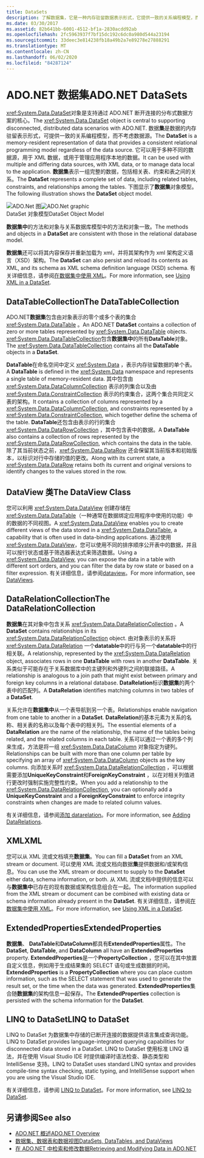 ```yaml
---
title: DataSets
description: 了解数据集，它是一种内存驻留数据表示形式，它提供一致的关系编程模型，而不考虑 ADO.NET 中的数据源。
ms.date: 03/30/2017
ms.assetid: 82b641bb-6001-4512-bf1a-2830acdd92ab
ms.openlocfilehash: 2fc5963937f7bf15dc192c6dc0a980d544a23194
ms.sourcegitcommit: 33deec3e814238fb18a49b2a7e89278e27888291
ms.translationtype: MT
ms.contentlocale: zh-CN
ms.lasthandoff: 06/02/2020
ms.locfileid: "84287124"
---
```

# <a name="adonet-datasets"></a><span data-ttu-id="01eef-103">ADO.NET 数据集</span><span class="sxs-lookup"><span data-stu-id="01eef-103">ADO.NET DataSets</span></span>
<span data-ttu-id="01eef-104"><xref:System.Data.DataSet>对象是支持通过 ADO.NET 断开连接的分布式数据方案的核心。</span><span class="sxs-lookup"><span data-stu-id="01eef-104">The <xref:System.Data.DataSet> object is central to supporting disconnected, distributed data scenarios with ADO.NET.</span></span> <span data-ttu-id="01eef-105">数据**集**是数据的内存驻留表示形式，可提供一致的关系编程模型，而不考虑数据源。</span><span class="sxs-lookup"><span data-stu-id="01eef-105">The **DataSet** is a memory-resident representation of data that provides a consistent relational programming model regardless of the data source.</span></span> <span data-ttu-id="01eef-106">它可以用于多种不同的数据源，用于 XML 数据，或用于管理应用程序本地的数据。</span><span class="sxs-lookup"><span data-stu-id="01eef-106">It can be used with multiple and differing data sources, with XML data, or to manage data local to the application.</span></span> <span data-ttu-id="01eef-107">**数据集**表示一组完整的数据，包括相关表、约束和表之间的关系。</span><span class="sxs-lookup"><span data-stu-id="01eef-107">The **DataSet** represents a complete set of data, including related tables, constraints, and relationships among the tables.</span></span> <span data-ttu-id="01eef-108">下图显示了**数据集**对象模型。</span><span class="sxs-lookup"><span data-stu-id="01eef-108">The following illustration shows the **DataSet** object model.</span></span>  
  
 <span data-ttu-id="01eef-109">![ADO.Net 图](./media/ado-1-bpuedev11.png "ado_1_bpuedev11")</span><span class="sxs-lookup"><span data-stu-id="01eef-109">![ADO.Net graphic](./media/ado-1-bpuedev11.png "ado_1_bpuedev11")</span></span>  
<span data-ttu-id="01eef-110">DataSet 对象模型</span><span class="sxs-lookup"><span data-stu-id="01eef-110">DataSet Object Model</span></span>  
  
 <span data-ttu-id="01eef-111">**数据集中**的方法和对象与关系数据库模型中的方法和对象一致。</span><span class="sxs-lookup"><span data-stu-id="01eef-111">The methods and objects in a **DataSet** are consistent with those in the relational database model.</span></span>  
  
 <span data-ttu-id="01eef-112">**数据集**还可以将其内容保存并重新加载为 xml，并将其架构作为 xml 架构定义语言（XSD）架构。</span><span class="sxs-lookup"><span data-stu-id="01eef-112">The **DataSet** can also persist and reload its contents as XML, and its schema as XML schema definition language (XSD) schema.</span></span> <span data-ttu-id="01eef-113">有关详细信息，请参阅[在数据集中使用 XML](./dataset-datatable-dataview/using-xml-in-a-dataset.md)。</span><span class="sxs-lookup"><span data-stu-id="01eef-113">For more information, see [Using XML in a DataSet](./dataset-datatable-dataview/using-xml-in-a-dataset.md).</span></span>  
  
## <a name="the-datatablecollection"></a><span data-ttu-id="01eef-114">DataTableCollection</span><span class="sxs-lookup"><span data-stu-id="01eef-114">The DataTableCollection</span></span>  
 <span data-ttu-id="01eef-115">ADO.NET**数据集**包含由对象表示的零个或多个表的集合 <xref:System.Data.DataTable> 。</span><span class="sxs-lookup"><span data-stu-id="01eef-115">An ADO.NET **DataSet** contains a collection of zero or more tables represented by <xref:System.Data.DataTable> objects.</span></span> <span data-ttu-id="01eef-116"><xref:System.Data.DataTableCollection>包含**数据集中**的所有**DataTable**对象。</span><span class="sxs-lookup"><span data-stu-id="01eef-116">The <xref:System.Data.DataTableCollection> contains all the **DataTable** objects in a **DataSet**.</span></span>  
  
 <span data-ttu-id="01eef-117">**DataTable**在命名空间中定义 <xref:System.Data> ，表示内存驻留数据的单个表。</span><span class="sxs-lookup"><span data-stu-id="01eef-117">A **DataTable** is defined in the <xref:System.Data> namespace and represents a single table of memory-resident data.</span></span> <span data-ttu-id="01eef-118">其中包含由 <xref:System.Data.DataColumnCollection> 表示的列集合以及由 <xref:System.Data.ConstraintCollection> 表示的约束集合，这两个集合共同定义表的架构。</span><span class="sxs-lookup"><span data-stu-id="01eef-118">It contains a collection of columns represented by a <xref:System.Data.DataColumnCollection>, and constraints represented by a <xref:System.Data.ConstraintCollection>, which together define the schema of the table.</span></span> <span data-ttu-id="01eef-119">**DataTable**还包含由表示的行的集合 <xref:System.Data.DataRowCollection> ，其中包含表中的数据。</span><span class="sxs-lookup"><span data-stu-id="01eef-119">A **DataTable** also contains a collection of rows represented by the <xref:System.Data.DataRowCollection>, which contains the data in the table.</span></span> <span data-ttu-id="01eef-120">除了其当前状态之前，<xref:System.Data.DataRow> 还会保留其当前版本和初始版本，以标识对行中存储的值的更改。</span><span class="sxs-lookup"><span data-stu-id="01eef-120">Along with its current state, a <xref:System.Data.DataRow> retains both its current and original versions to identify changes to the values stored in the row.</span></span>  
  
## <a name="the-dataview-class"></a><span data-ttu-id="01eef-121">DataView 类</span><span class="sxs-lookup"><span data-stu-id="01eef-121">The DataView Class</span></span>  
 <span data-ttu-id="01eef-122">您可以利用 <xref:System.Data.DataView> 创建存储在 <xref:System.Data.DataTable>（一种通常在数据绑定应用程序中使用的功能）中的数据的不同视图。</span><span class="sxs-lookup"><span data-stu-id="01eef-122">A <xref:System.Data.DataView> enables you to create different views of the data stored in a <xref:System.Data.DataTable>, a capability that is often used in data-binding applications.</span></span> <span data-ttu-id="01eef-123">通过使用 <xref:System.Data.DataView>，您可以使用不同的排序顺序公开表中的数据，并且可以按行状态或基于筛选器表达式来筛选数据。</span><span class="sxs-lookup"><span data-stu-id="01eef-123">Using a <xref:System.Data.DataView>, you can expose the data in a table with different sort orders, and you can filter the data by row state or based on a filter expression.</span></span> <span data-ttu-id="01eef-124">有关详细信息，请参阅[dataview](./dataset-datatable-dataview/dataviews.md)。</span><span class="sxs-lookup"><span data-stu-id="01eef-124">For more information, see [DataViews](./dataset-datatable-dataview/dataviews.md).</span></span>  
  
## <a name="the-datarelationcollection"></a><span data-ttu-id="01eef-125">DataRelationCollection</span><span class="sxs-lookup"><span data-stu-id="01eef-125">The DataRelationCollection</span></span>  
 <span data-ttu-id="01eef-126">**数据集**在其对象中包含关系 <xref:System.Data.DataRelationCollection> 。</span><span class="sxs-lookup"><span data-stu-id="01eef-126">A **DataSet** contains relationships in its <xref:System.Data.DataRelationCollection> object.</span></span> <span data-ttu-id="01eef-127">由对象表示的关系将 <xref:System.Data.DataRelation> 一个**datatable**中的行与另一个**datatable**中的行相关联。</span><span class="sxs-lookup"><span data-stu-id="01eef-127">A relationship, represented by the <xref:System.Data.DataRelation> object, associates rows in one **DataTable** with rows in another **DataTable**.</span></span> <span data-ttu-id="01eef-128">关系类似于可能存在于关系数据库中的主键列和外键列之间的联接路径。</span><span class="sxs-lookup"><span data-stu-id="01eef-128">A relationship is analogous to a join path that might exist between primary and foreign key columns in a relational database.</span></span> <span data-ttu-id="01eef-129">**DataRelation**标识**数据集**的两个表中的匹配列。</span><span class="sxs-lookup"><span data-stu-id="01eef-129">A **DataRelation** identifies matching columns in two tables of a **DataSet**.</span></span>  
  
 <span data-ttu-id="01eef-130">关系允许在**数据集中**从一个表导航到另一个表。</span><span class="sxs-lookup"><span data-stu-id="01eef-130">Relationships enable navigation from one table to another in a **DataSet**.</span></span> <span data-ttu-id="01eef-131">**DataRelation**的基本元素为关系的名称、相关表的名称以及每个表中的相关列。</span><span class="sxs-lookup"><span data-stu-id="01eef-131">The essential elements of a **DataRelation** are the name of the relationship, the name of the tables being related, and the related columns in each table.</span></span> <span data-ttu-id="01eef-132">关系可以通过一个表的多个列来生成，方法是将一组 <xref:System.Data.DataColumn> 对象指定为键列。</span><span class="sxs-lookup"><span data-stu-id="01eef-132">Relationships can be built with more than one column per table by specifying an array of <xref:System.Data.DataColumn> objects as the key columns.</span></span> <span data-ttu-id="01eef-133">向添加关系时 <xref:System.Data.DataRelationCollection> ，可以根据需要添加**UniqueKeyConstraint**和**ForeignKeyConstraint** ，以在对相关列值进行更改时强制实施完整性约束。</span><span class="sxs-lookup"><span data-stu-id="01eef-133">When you add a relationship to the <xref:System.Data.DataRelationCollection>, you can optionally add a **UniqueKeyConstraint** and a **ForeignKeyConstraint** to enforce integrity constraints when changes are made to related column values.</span></span>  
  
 <span data-ttu-id="01eef-134">有关详细信息，请参阅[添加 datarelation](./dataset-datatable-dataview/adding-datarelations.md)。</span><span class="sxs-lookup"><span data-stu-id="01eef-134">For more information, see [Adding DataRelations](./dataset-datatable-dataview/adding-datarelations.md).</span></span>  
  
## <a name="xml"></a><span data-ttu-id="01eef-135">XML</span><span class="sxs-lookup"><span data-stu-id="01eef-135">XML</span></span>  
 <span data-ttu-id="01eef-136">您可以从 XML 流或文档填充**数据集**。</span><span class="sxs-lookup"><span data-stu-id="01eef-136">You can fill a **DataSet** from an XML stream or document.</span></span> <span data-ttu-id="01eef-137">可以使用 XML 流或文档向数据**集**提供数据和/或架构信息。</span><span class="sxs-lookup"><span data-stu-id="01eef-137">You can use the XML stream or document to supply to the **DataSet** either data, schema information, or both.</span></span> <span data-ttu-id="01eef-138">从 XML 流或文档中提供的信息可以与**数据集中**已存在的现有数据或架构信息组合在一起。</span><span class="sxs-lookup"><span data-stu-id="01eef-138">The information supplied from the XML stream or document can be combined with existing data or schema information already present in the **DataSet**.</span></span> <span data-ttu-id="01eef-139">有关详细信息，请参阅[在数据集中使用 XML](./dataset-datatable-dataview/using-xml-in-a-dataset.md)。</span><span class="sxs-lookup"><span data-stu-id="01eef-139">For more information, see [Using XML in a DataSet](./dataset-datatable-dataview/using-xml-in-a-dataset.md).</span></span>  
  
## <a name="extendedproperties"></a><span data-ttu-id="01eef-140">ExtendedProperties</span><span class="sxs-lookup"><span data-stu-id="01eef-140">ExtendedProperties</span></span>  
 <span data-ttu-id="01eef-141">**数据集**、 **DataTable**和**DataColumn**都具有**ExtendedProperties**属性。</span><span class="sxs-lookup"><span data-stu-id="01eef-141">The **DataSet**, **DataTable**, and **DataColumn** all have an **ExtendedProperties** property.</span></span> <span data-ttu-id="01eef-142">**ExtendedProperties**是一个**PropertyCollection** ，您可以在其中放置自定义信息，例如用于生成结果集的 SELECT 语句或生成数据的时间。</span><span class="sxs-lookup"><span data-stu-id="01eef-142">**ExtendedProperties** is a **PropertyCollection** where you can place custom information, such as the SELECT statement that was used to generate the result set, or the time when the data was generated.</span></span> <span data-ttu-id="01eef-143">**ExtendedProperties**集合随**数据集**的架构信息一起保存。</span><span class="sxs-lookup"><span data-stu-id="01eef-143">The **ExtendedProperties** collection is persisted with the schema information for the **DataSet**.</span></span>  
  
## <a name="linq-to-dataset"></a><span data-ttu-id="01eef-144">LINQ to DataSet</span><span class="sxs-lookup"><span data-stu-id="01eef-144">LINQ to DataSet</span></span>  
 <span data-ttu-id="01eef-145">LINQ to DataSet 为数据集中存储的已断开连接的数据提供语言集成查询功能。</span><span class="sxs-lookup"><span data-stu-id="01eef-145">LINQ to DataSet provides language-integrated querying capabilities for disconnected data stored in a DataSet.</span></span> <span data-ttu-id="01eef-146">LINQ to DataSet 使用标准 LINQ 语法，并在使用 Visual Studio IDE 时提供编译时语法检查、静态类型和 IntelliSense 支持。</span><span class="sxs-lookup"><span data-stu-id="01eef-146">LINQ to DataSet uses standard LINQ syntax and provides compile-time syntax checking, static typing, and IntelliSense support when you are using the Visual Studio IDE.</span></span>  
  
 <span data-ttu-id="01eef-147">有关详细信息，请参阅 [LINQ to DataSet](linq-to-dataset.md)。</span><span class="sxs-lookup"><span data-stu-id="01eef-147">For more information, see [LINQ to DataSet](linq-to-dataset.md).</span></span>  
  
## <a name="see-also"></a><span data-ttu-id="01eef-148">另请参阅</span><span class="sxs-lookup"><span data-stu-id="01eef-148">See also</span></span>

- [<span data-ttu-id="01eef-149">ADO.NET 概述</span><span class="sxs-lookup"><span data-stu-id="01eef-149">ADO.NET Overview</span></span>](ado-net-overview.md)
- [<span data-ttu-id="01eef-150">数据集、数据表和数据视图</span><span class="sxs-lookup"><span data-stu-id="01eef-150">DataSets, DataTables, and DataViews</span></span>](./dataset-datatable-dataview/index.md)
- [<span data-ttu-id="01eef-151">在 ADO.NET 中检索和修改数据</span><span class="sxs-lookup"><span data-stu-id="01eef-151">Retrieving and Modifying Data in ADO.NET</span></span>](retrieving-and-modifying-data.md)
